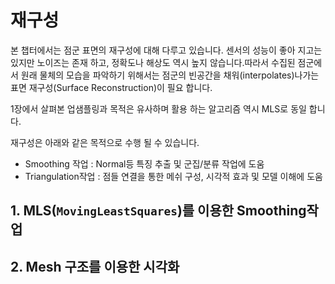 # 재구성 

본 챕터에서는 점군 표면의 재구성에 대해 다루고 있습니다. 센서의 성능이 좋아 지고는 있지만 노이즈는 존재 하고, 정확도나 해상도 역시 높지 않습니다.따라서 수집된 점군에서 원래 물체의 모습을 파악하기 위해서는 점군의 빈공간을 채워(interpolates)나가는 표면 재구성(Surface Reconstruction)이 필요 합니다. 

1장에서 살펴본 업샘플링과 목적은 유사하며 활용 하는 알고리즘 역시 MLS로 동일 합니다. 


재구성은 아래와 같은 목적으로 수행 될 수 있습니다. 
- Smoothing 작업 : Normal등 특징 추출 및 군집/분류 작업에 도움 
- Triangulation작업 : 점들 연결을 통한 메쉬 구성, 시각적 효과 및 모델 이해에 도움 


  



## 1. MLS(`MovingLeastSquares`)를 이용한 Smoothing작업 





## 2. Mesh 구조를 이용한 시각화 